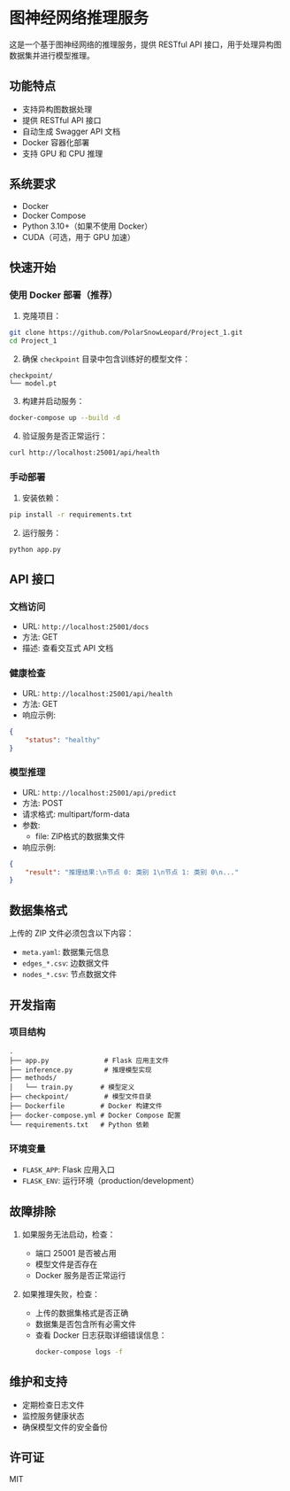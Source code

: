 # 图神经网络推理服务

这是一个基于图神经网络的推理服务，提供 RESTful API 接口，用于处理异构图数据集并进行模型推理。

## 功能特点

- 支持异构图数据处理
- 提供 RESTful API 接口
- 自动生成 Swagger API 文档
- Docker 容器化部署
- 支持 GPU 和 CPU 推理

## 系统要求

- Docker
- Docker Compose
- Python 3.10+（如果不使用 Docker）
- CUDA（可选，用于 GPU 加速）

## 快速开始

### 使用 Docker 部署（推荐）

1. 克隆项目：
```bash
git clone https://github.com/PolarSnowLeopard/Project_1.git
cd Project_1
```

2. 确保 `checkpoint` 目录中包含训练好的模型文件：
```
checkpoint/
└── model.pt
```

3. 构建并启动服务：
```bash
docker-compose up --build -d
```

4. 验证服务是否正常运行：
```bash
curl http://localhost:25001/api/health
```

### 手动部署

1. 安装依赖：
```bash
pip install -r requirements.txt
```

2. 运行服务：
```bash
python app.py
```

## API 接口

### 文档访问
- URL: `http://localhost:25001/docs`
- 方法: GET
- 描述: 查看交互式 API 文档

### 健康检查
- URL: `http://localhost:25001/api/health`
- 方法: GET
- 响应示例:
```json
{
    "status": "healthy"
}
```

### 模型推理
- URL: `http://localhost:25001/api/predict`
- 方法: POST
- 请求格式: multipart/form-data
- 参数:
  - file: ZIP格式的数据集文件
- 响应示例:
```json
{
    "result": "推理结果:\n节点 0: 类别 1\n节点 1: 类别 0\n..."
}
```

## 数据集格式

上传的 ZIP 文件必须包含以下内容：
- `meta.yaml`: 数据集元信息
- `edges_*.csv`: 边数据文件
- `nodes_*.csv`: 节点数据文件

## 开发指南

### 项目结构
```
.
├── app.py              # Flask 应用主文件
├── inference.py        # 推理模型实现
├── methods/
│   └── train.py       # 模型定义
├── checkpoint/         # 模型文件目录
├── Dockerfile         # Docker 构建文件
├── docker-compose.yml # Docker Compose 配置
└── requirements.txt   # Python 依赖
```

### 环境变量
- `FLASK_APP`: Flask 应用入口
- `FLASK_ENV`: 运行环境（production/development）

## 故障排除

1. 如果服务无法启动，检查：
   - 端口 25001 是否被占用
   - 模型文件是否存在
   - Docker 服务是否正常运行

2. 如果推理失败，检查：
   - 上传的数据集格式是否正确
   - 数据集是否包含所有必需文件
   - 查看 Docker 日志获取详细错误信息：
     ```bash
     docker-compose logs -f
     ```

## 维护和支持

- 定期检查日志文件
- 监控服务健康状态
- 确保模型文件的安全备份

## 许可证

MIT